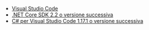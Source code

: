 * [Visual Studio Code](https://code.visualstudio.com/download)
* [.NET Core SDK 2.2 o versione successiva](https://www.microsoft.com/net/download/all)
* [C# per Visual Studio Code 1.17.1 o versione successiva](https://marketplace.visualstudio.com/items?itemName=ms-vscode.csharp)